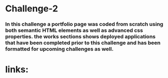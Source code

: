 # Challenge-2
### In this challenge a portfolio page was coded from scratch using both semantic HTML elements as well as advanced css properties. the works sections shows deployed applications that have been completed prior to this challenge and has been formatted for upcoming challenges as well.



# links:
###
